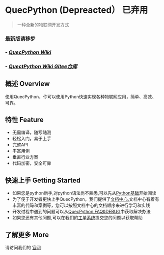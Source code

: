 # QuecPython (Depreacted） 已弃用 
> 一种全新的物联网开发方式  
### 最新版请移步 
### - _[QuecPython Wiki](https://python.quectel.com/doc/en/index.html)_
### - _[QuectPython Wiki Gitee仓库](https://gitee.com/qpy-doc-center/teedoc_with_qpydoc)_


## 概述 Overview
使用QuecPython，你可以使用Python快速实现各种物联网应用，简单、高效、可靠。  



## 特性 Feature
* 无需编译，随写随测
* 轻松入门，易于上手
* 完整API
* 丰富用例
* 垂直行业方案
* 代码加密，安全可靠

##  快速上手 Getting Started

+ 如果您是python新手,对python语法尚不熟悉,可以先从[Python基础](/zh-cn/python/)开始阅读
+ 为了便于开发者更快上手QuecPython，我们提供了[文档中心](https://python.quectel.com/doc),文档中心有着有丰富的代码和案例等，您可以按照文档中心的文档顺序来进行学习和实践
+ 开发过程中遇到的问题可以从[QuecPython FAQ&DEBUG](https://python.quectel.com/doc/doc/FAQ/zh/index.html)中获取解决办法
+ 如果您还有其他问题,可以在我们的[工单系统](https://workorder.quectel.com/)提交您的问题以获取帮助

## 了解更多 More
请访问我们的 [官网](//qpy.quectel.com)  
